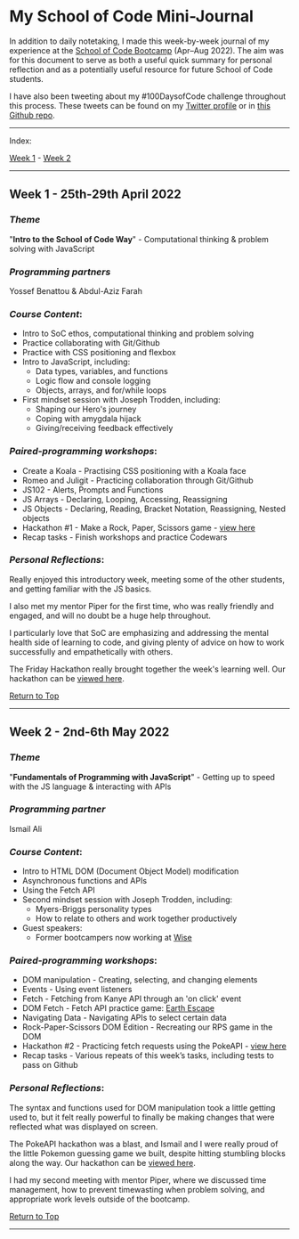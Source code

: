 # **My School of Code Mini-Journal**

In addition to daily notetaking, I made this week-by-week journal of my experience at the [School of Code Bootcamp](https://www.schoolofcode.co.uk/) (Apr–Aug 2022). The aim was for this document to serve as both a useful quick summary for personal reflection and as a potentially useful resource for future School of Code students.

I have also been tweeting about my #100DaysofCode challenge throughout this process. These tweets can be found on my [Twitter profile](https://twitter.com/simonisworking) or in [this Github repo](https://github.com/simonpartridge86/100daysofcode).

---
Index:

[Week 1](#week-1---25th-29th-april-2022) - 
[Week 2](#week-2---2nd-6th-may-2022)
<!--- - 
[Week 3](#week-3---9th-13th-may-2022) - 
[Week 4](#week-4---16th-20th-may-2022) - 
[Week 5](#week-5---23rd-27th-may-2022) - 
[Week 6](#week-6---30th-may---1st-june-2022) - 
[Week 7](#week-7---6th-10th-june-2022) - 
[Week 8](#week-8---13th-17th-june-2022)

[Week 9](#week-9---20th-24th-june-2022) - 
[Week 10](#week-10---27th-june---1st-july-2022) - 
[Week 11](#week-11---4th-8th-july-2022) - 
[Week 12](#week-12---11th-15th-july-2022)
--->

---
## Week 1 - 25th-29th April 2022
### _Theme_
"**Intro to the School of Code Way**" - Computational thinking & problem solving with JavaScript

### _Programming partners_
Yossef Benattou & Abdul-Aziz Farah

### _Course Content_:
* Intro to SoC ethos, computational thinking and problem solving
* Practice collaborating with Git/Github
* Practice with CSS positioning and flexbox
* Intro to JavaScript, including:
    * Data types, variables, and functions
    * Logic flow and console logging
    * Objects, arrays, and for/while loops
* First mindset session with Joseph Trodden, including:
    * Shaping our Hero's journey
    * Coping with amygdala hijack
    * Giving/receiving feedback effectively

### _Paired-programming workshops_:
* Create a Koala - Practising CSS positioning with a Koala face
* Romeo and Juligit - Practicing collaboration through Git/Github
* JS102 - Alerts, Prompts and Functions
* JS Arrays - Declaring, Looping, Accessing, Reassigning
* JS Objects - Declaring, Reading, Bracket Notation, Reassigning, Nested objects
* Hackathon #1 - Make a Rock, Paper, Scissors game - [view here](https://github.com/simonpartridge86/rock-paper-scissors-game)
* Recap tasks - Finish workshops and practice Codewars

### _Personal Reflections_:
Really enjoyed this introductory week, meeting some of the other students, and getting familiar with the JS basics.

I also met my mentor Piper for the first time, who was really friendly and engaged, and will no doubt be a huge help throughout.

I particularly love that SoC are emphasizing and addressing the mental health side of learning to code, and giving plenty of advice on how to work successfully and empathetically with others. 

The Friday Hackathon really brought together the week's learning well. Our hackathon can be [viewed here](https://github.com/simonpartridge86/rock-paper-scissors-game).

[Return to Top](#my-school-of-code-mini-journal)

---
## Week 2 - 2nd-6th May 2022
### _Theme_
"**Fundamentals of Programming with JavaScript**" - Getting up to speed with the JS language & interacting with APIs

### _Programming partner_
Ismail Ali

### _Course Content_:
* Intro to HTML DOM (Document Object Model) modification
* Asynchronous functions and APIs
* Using the Fetch API
* Second mindset session with Joseph Trodden, including:
    * Myers-Briggs personality types
    * How to relate to others and work together productively
* Guest speakers:
    * Former bootcampers now working at [Wise](https://withwise.com/)

### _Paired-programming workshops_:
* DOM manipulation - Creating, selecting, and changing elements
* Events - Using event listeners
* Fetch - Fetching from Kanye API through an 'on click' event
* DOM Fetch - Fetch API practice game: [Earth Escape](https://documenter.getpostman.com/view/2090159/TzRLkAk8)
* Navigating Data - Navigating APIs to select certain data
* Rock-Paper-Scissors DOM Edition - Recreating our RPS game in the DOM
* Hackathon #2 - Practicing fetch requests using the PokeAPI - [view here](https://github.com/simonpartridge86/pokemon-api-game)
* Recap tasks - Various repeats of this week’s tasks, including tests to pass on Github

### _Personal Reflections_:
The syntax and functions used for DOM manipulation took a little getting used to, but it felt really powerful to finally be making changes that were reflected what was displayed on screen.

The PokeAPI hackathon was a blast, and Ismail and I were really proud of the little Pokemon guessing game we built, despite hitting stumbling blocks along the way. Our hackathon can be [viewed here](https://github.com/simonpartridge86/pokemon-api-game).

I had my second meeting with mentor Piper, where we discussed time management, how to prevent timewasting when problem solving, and appropriate work levels outside of the bootcamp.

[Return to Top](#my-school-of-code-mini-journal)

---
<!---
## **Week 3** - 9th-13th May 2022
>**Theme:** **_"Creating Applications with the User in Mind"_** - _User-driven design, UI/UX, and an introduction to Agile_

>**Programming partner:** _Nafiso Aden_

[Return to Top](#my-school-of-code-mini-journal)

---
## **Week 4** - 16th-20th May 2022
>**Theme:** **_"The World of Server-Side Programming"_** - _Creating APIs, learning NodeJS, and communicating with data_

>**Programming partner:** _Matthew Miller_

[Return to Top](#my-school-of-code-mini-journal)

---
## **Week 5** - 23rd-27th May 2022
>**Theme:** **_"Databases and Conventions"_** - _Databases, SQL, and RESTful APIs_

>**Programming partner:** _Steven Cheung_

[Return to Top](#my-school-of-code-mini-journal)

---
## **Week 6** - 30th May - 1st June 2022
>**Theme:** **_"Robust Code in Systems"_** - _Testing and modern software engineering practices_

>**Programming partner:** _Josh Pattison_

[Return to Top](#my-school-of-code-mini-journal)

---
## **Week 7** - 6th-10th June 2022
>**Theme:** **_"Component-Based Thinking and Frameworks"_** - _React introduction and advanved user interfaces_

>**Programming partner:** _Maria Moller_

[Return to Top](#my-school-of-code-mini-journal)

---
## **Week 8** - 13th-17th June 2022
>**Theme:** **_"Developing Good, User-Centric Products in Teams"_** - _Deeper dive into React, Agile project management, & user experiences_

>**Programming partner:** _Skandy (Alex Rattray)_

[Return to Top](#my-school-of-code-mini-journal)

---
## **Week 9** - _20th-24th June 2022_
>**Theme:** **_"Real-World Project Week"_**

>**Programming partners:** _Wanteng Teoh, Kunal Shukla & Matthew Miller_

[Return to Top](#my-school-of-code-mini-journal)

---
## **Week 10** - 27th June - 1st July 2022
>**Theme:** **_"Retrospectives and Deployment"_** - _Learning from project experiences and Agile best practices, plus deploying projects with the cloud_

>**Programming partner:** _Joshua Langford_

[Return to Top](#my-school-of-code-mini-journal)

---
## **Week 11** - 4th-8th July 2022
>**Theme:** **_"Adding Depth to Understanding"_** - _Going deeper into advanced computer science and software engineering concepts_

>**Programming partner:** _Gabor Havasi_

[Return to Top](#my-school-of-code-mini-journal)

---
## **Week 12** - 11th-15th July 2022
>**Theme:** **_"Platform and Cloud Engineering"_** - _Learning about orchestrating services, docker, and building for the cloud_

>**Programming partner:** _???_

[Return to Top](#my-school-of-code-mini-journal)

--->